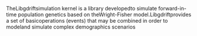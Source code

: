 TheLibgdriftsimulation  kernel  is  a  library  developedto  simulate  forward-in-time  population  genetics  based  on  theWright-Fisher  model.Libgdriftprovides  a  set  of  basicoperations  (events)  that  may  be  combined  in  order  to  modeland   simulate   complex   demographics   scenarios
